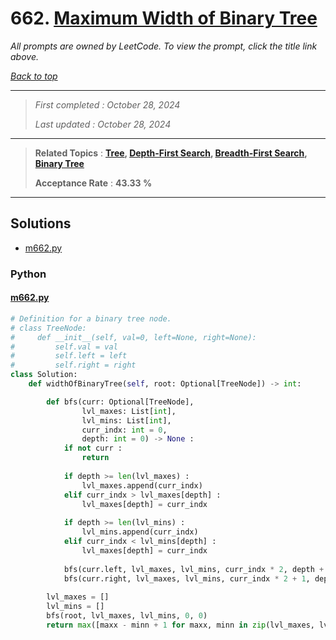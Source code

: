 # 662. [Maximum Width of Binary Tree](<https://leetcode.com/problems/maximum-width-of-binary-tree>)

*All prompts are owned by LeetCode. To view the prompt, click the title link above.*

*[Back to top](<../README.md>)*

------

> *First completed : October 28, 2024*
>
> *Last updated : October 28, 2024*

------

> **Related Topics** : **[Tree](<by_topic/Tree.md>), [Depth-First Search](<by_topic/Depth-First Search.md>), [Breadth-First Search](<by_topic/Breadth-First Search.md>), [Binary Tree](<by_topic/Binary Tree.md>)**
>
> **Acceptance Rate** : **43.33 %**

------

## Solutions

- [m662.py](<../my-submissions/m662.py>)
### Python
#### [m662.py](<../my-submissions/m662.py>)
```Python
# Definition for a binary tree node.
# class TreeNode:
#     def __init__(self, val=0, left=None, right=None):
#         self.val = val
#         self.left = left
#         self.right = right
class Solution:
    def widthOfBinaryTree(self, root: Optional[TreeNode]) -> int:

        def bfs(curr: Optional[TreeNode], 
                lvl_maxes: List[int], 
                lvl_mins: List[int], 
                curr_indx: int = 0, 
                depth: int = 0) -> None :
            if not curr :
                return
            
            if depth >= len(lvl_maxes) :
                lvl_maxes.append(curr_indx)
            elif curr_indx > lvl_maxes[depth] :
                lvl_maxes[depth] = curr_indx
            
            if depth >= len(lvl_mins) :
                lvl_mins.append(curr_indx)
            elif curr_indx < lvl_mins[depth] :
                lvl_maxes[depth] = curr_indx
            
            bfs(curr.left, lvl_maxes, lvl_mins, curr_indx * 2, depth + 1)
            bfs(curr.right, lvl_maxes, lvl_mins, curr_indx * 2 + 1, depth + 1)
        
        lvl_maxes = []
        lvl_mins = []
        bfs(root, lvl_maxes, lvl_mins, 0, 0)
        return max([maxx - minn + 1 for maxx, minn in zip(lvl_maxes, lvl_mins)])

```

